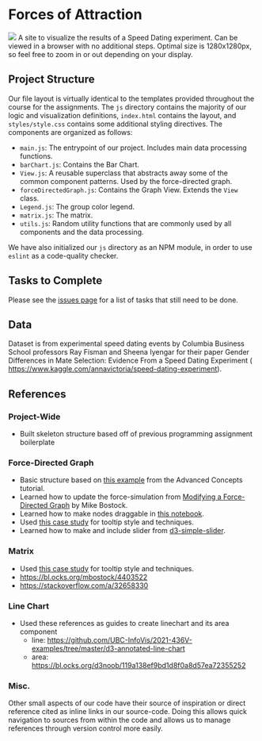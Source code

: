 # Forces of Attraction
![](thumbnail.png)
A site to visualize the results of a Speed Dating experiment. Can be viewed in a browser with no additional
steps. Optimal size is 1280x1280px, so feel free to zoom in or out depending on your display.
## Project Structure
Our file layout is virtually identical to the templates provided throughout the course for the assignments. The `js` directory contains the majority of our logic and visualization
definitions, `index.html` contains the layout, and `styles/style.css` contains some additional styling directives. The components are organized as follows:
- `main.js`: The entrypoint of our project. Includes main data processing functions.
- `barChart.js`: Contains the Bar Chart.
- `View.js`: A reusable superclass that abstracts away some of the common component patterns. Used by the force-directed graph.
- `forceDirectedGraph.js`: Contains the Graph View. Extends the `View` class.
- `Legend.js`: The group color legend.
- `matrix.js`: The matrix.
- `utils.js`: Random utility functions that are commonly used by all components and the data processing.

We have also initialized our `js` directory as an NPM module, in order to use `eslint` as a code-quality checker.
## Tasks to Complete
Please see the [issues page](https://github.com/rlnsy/forces-of-attraction/issues) for a list of tasks that still need to be done.
## Data
Dataset is from experimental speed dating events by Columbia Business School professors Ray Fisman and Sheena Iyengar for their paper Gender Differences in Mate Selection: Evidence From a Speed Dating Experiment (​https://www.kaggle.com/annavictoria/speed-dating-experiment​).
## References
### Project-Wide
- Built skeleton structure based off of previous programming assignment boilerplate
### Force-Directed Graph
- Basic structure based on [this example](https://codesandbox.io/s/github/UBC-InfoVis/2021-436V-examples/tree/master/d3-force-directed-graph?file=/css/style.css:212-236) from the Advanced Concepts tutorial.
- Learned how to update the force-simulation from [Modifying a Force-Directed Graph](https://observablehq.com/@d3/modifying-a-force-directed-graph) by Mike Bostock.
- Learned how to make nodes draggable in [this notebook](https://observablehq.com/@d3/force-directed-graph).
- Used [this case study](https://github.com/UBC-InfoVis/2021-436V-case-studies/blob/097d13b05d587f4fab3e3fcd23f5e99274397c2c/case-study_measles-and-vaccines/css/style.css) for tooltip style and techniques.
- Learned how to make and include slider from [d3-simple-slider](https://bl.ocks.org/johnwalley/e1d256b81e51da68f7feb632a53c3518).
### Matrix
- Used [this case study](https://github.com/UBC-InfoVis/2021-436V-case-studies/blob/097d13b05d587f4fab3e3fcd23f5e99274397c2c/case-study_measles-and-vaccines/css/style.css) for tooltip style and techniques.
- https://bl.ocks.org/mbostock/4403522
- https://stackoverflow.com/a/32658330

### Line Chart
- Used these references as guides to create linechart and its area component
    - line: https://github.com/UBC-InfoVis/2021-436V-examples/tree/master/d3-annotated-line-chart
    - area: https://bl.ocks.org/d3noob/119a138ef9bd1d8f0a8d57ea72355252

### Misc.
Other small aspects of our code have their source of inspiration or direct reference cited as
inline links in our source-code. Doing this allows quick navigation to sources from within the code
and allows us to manage references through version control more easily.
